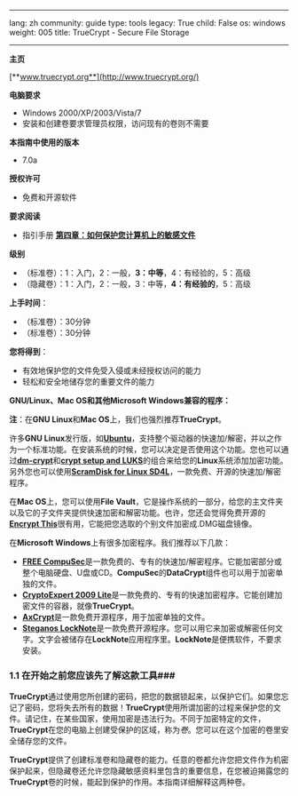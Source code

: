 

---

lang: zh
community: guide
type: tools
legacy: True
child: False
os: windows
weight: 005
title: TrueCrypt - Secure File Storage

---

**主页**

[**www.truecrypt.org**](http://www.truecrypt.org/)

**电脑要求**

- Windows 2000/XP/2003/Vista/7
- 安装和创建卷要求管理员权限，访问现有的卷则不需要

**本指南中使用的版本**

- 7.0a

**授权许可**

- 免费和开源软件

**要求阅读**

- 指引手册 [**第四章：如何保护您计算机上的敏感文件**](/zh/chapter-4)
	
**级别** 

- （标准卷）：1：入门，2：一般，**3：中等**，4：有经验的，5：高级
- （隐藏卷）：1：入门，2：一般，3：中等，**4：有经验的**，5：高级

**上手时间**：

- （标准卷）：30分钟
- （标准卷）：30分钟

**您将得到**：

- 有效地保护您的文件免受入侵或未经授权访问的能力
- 轻松和安全地储存您的重要文件的能力

**GNU/Linux、Mac OS和其他Microsoft Windows兼容的程序：**

**注**：在**GNU Linux**和**Mac OS**上，我们也强烈推荐**TrueCrypt**。

许多**GNU Linux**发行版，如[**Ubuntu**](http://www.ubuntu.com/)，支持整个驱动器的快速加/解密，并以之作为一个标准功能。在安装系统的时候，您可以决定是否使用这个功能。您也可以通过[**dm-crypt**](http://www.saout.de/misc/dm-crypt/)和[**crypt setup and LUKS**](http://code.google.com/p/cryptsetup/)的组合来给您的**Linux**系统添加加密功能。另外您也可以使用[**ScramDisk for Linux SD4L**](http://sd4l.sourceforge.net/)，一款免费、开源的快速加/解密程序。

在**Mac OS**上，您可以使用**File Vault**，它是操作系统的一部分，给您的主文件夹以及它的子文件夹提供快速加密和解密功能。也许，您还会觉得免费开源的[**Encrypt This**](http://www.nathansheldon.com/files/)很有用，它能把您选取的个别文件加密成.DMG磁盘镜像。

在**Microsoft Windows**上有很多加密程序。我们推荐以下几款：

- [**FREE CompuSec**](http://www.ce-infosys.com/english/free_compusec/free_compusec.aspx)是一款免费的、专有的快速加/解密程序。它能加密部分或整个电脑硬盘、U盘或CD。**CompuSec**的**DataCrypt**组件也可以用于加密单独的文件。
- [**CryptoExpert 2009 Lite**](http://www.cryptoexpert.com/lite/)是一款免费的、专有的快速加密程序。它能创建加密文件的容器，就像**TrueCrypt**。
- [**AxCrypt**](http://www.axantum.com/AxCrypt/)是一款免费开源程序，用于加密单独的文件。
- [**Steganos LockNote**](https://www.steganos.com/us/products/for-free/locknote/overview/)是一款免费开源程序。您可以用它来加密或解密任何文字。文字会被储存在**LockNote**应用程序里。**LockNote**是便携软件，不要求安装。

### 1.1 在开始之前您应该先了解这款工具###

**TrueCrypt**通过使用您所创建的密码，把您的数据锁起来，以保护它们。如果您忘记了密码，您将失去所有的数据！**TrueCrypt**使用所谓加密的过程来保护您的文件。请记住，在某些国家，使用加密是违法行为。不同于加密特定的文件，**TrueCrypt**在您的电脑上创建受保护的区域，称为*卷*。您可以在这个加密的卷里安全储存您的文件。

**TrueCrypt**提供了创建标准卷和隐藏卷的能力。任意的卷都允许您把文件作为机密保护起来，但隐藏卷还允许您隐藏敏感资料里包含的重要信息，在您被迫揭露您的**TrueCrypt**卷的时候，能起到保护的作用。本指南详细解释这两种卷。


